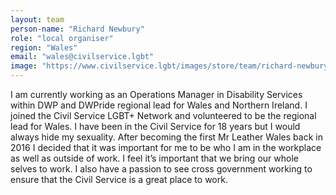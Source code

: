 ```yaml
---
layout: team
person-name: "Richard Newbury"
role: "local organiser"
region: "Wales"
email: "wales@civilservice.lgbt"
image: "https://www.civilservice.lgbt/images/store/team/richard-newbury.jpg"
---
```


I am currently working as an Operations Manager in Disability Services within DWP and DWPride regional lead for Wales and Northern Ireland. I joined the Civil Service LGBT+ Network and volunteered to be the regional lead for Wales. I have been in the Civil Service for 18 years but I would always hide my sexuality. After becoming the first Mr Leather Wales back in 2016 I decided that it was important for me to be who I am in the workplace as well as outside of work. I feel it’s important that we bring our whole selves to work. I also have a passion to see cross government working to ensure that the Civil Service is a great place to work.